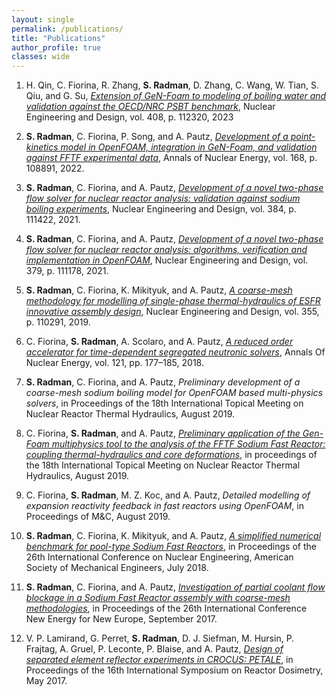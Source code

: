 ```yaml
---
layout: single
permalink: /publications/
title: "Publications"
author_profile: true
classes: wide
---
```


1. H. Qin, C. Fiorina, R. Zhang, **S. Radman**, D. Zhang, C. Wang, W. Tian, S. Qiu, and G. Su, *[Extension of GeN-Foam to modeling of boiling water and validation against the OECD/NRC PSBT benchmark](https://doi.org/10.1016/j.nucengdes.2023.112320)*, Nuclear Engineering and Design, vol. 408, p. 112320, 2023

2. **S. Radman**, C. Fiorina, P. Song, and A. Pautz, *[Development of a point-kinetics model in OpenFOAM, integration in GeN-Foam, and validation against FFTF experimental data](https://doi.org/10.1016/j.anucene.2021.108891)*, Annals of Nuclear Energy, vol. 168, p. 108891, 2022.

3. **S. Radman**, C. Fiorina, and A. Pautz, *[Development of a novel two-phase flow solver for nuclear reactor analysis: validation against sodium boiling experiments](https://doi.org/10.1016/j.nucengdes.2021.111422)*, Nuclear Engineering and Design, vol. 384, p. 111422, 2021.

4. **S. Radman**, C. Fiorina, and A. Pautz, *[Development of a novel two-phase flow solver for nuclear reactor analysis: algorithms, verification and implementation in OpenFOAM](https://doi.org/10.1016/j.nucengdes.2021.111178)*, Nuclear Engineering and Design, vol. 379, p. 111178, 2021.

5. **S. Radman**, C. Fiorina, K. Mikityuk, and A. Pautz, *[A coarse-mesh methodology for modelling of single-phase thermal-hydraulics of ESFR innovative assembly design](https://doi.org/10.1016/j.nucengdes.2019.110291)*, Nuclear Engineering and Design, vol. 355, p. 110291, 2019.

6. C. Fiorina, **S. Radman**, A. Scolaro, and A. Pautz, *[A reduced order accelerator for time-dependent segregated neutronic solvers](https://doi.org/10.1016/j.anucene.2018.07.032)*, Annals Of Nuclear Energy, vol. 121, pp. 177–185, 2018.

7. **S. Radman**, C. Fiorina, and A. Pautz, *Preliminary development of a coarse-mesh sodium boiling model for OpenFOAM based multi-physics solvers*, in Proceedings of the 18th International Topical Meeting on Nuclear Reactor Thermal Hydraulics, August 2019.

8. C. Fiorina, **S. Radman**, and A. Pautz, *[Preliminary application of the Gen-Foam multiphysics tool to the analysis of the FFTF Sodium Fast Reactor: coupling thermal-hydraulics and core deformations](https://www.dora.lib4ri.ch/psi/islandora/object/psi:26185)*, in proceedings of the 18th International Topical Meeting on Nuclear Reactor Thermal Hydraulics, August 2019.

9. C. Fiorina, **S. Radman**, M. Z. Koc, and A. Pautz, *Detailed modelling of expansion reactivity feedback in fast reactors using OpenFOAM*, in Proceedings of M&C, August 2019.

10. **S. Radman**, C. Fiorina, K. Mikityuk, and A. Pautz, *[A simplified numerical benchmark for pool-type Sodium Fast Reactors](https://asmedigitalcollection.asme.org/ICONE/proceedings-abstract/ICONE26/51463/V004T15A018/273420)*, in Proceedings of the 26th International Conference on Nuclear Engineering, American Society of Mechanical Engineers, July 2018.

11. **S. Radman**, C. Fiorina, and A. Pautz, *[Investigation of partial coolant flow blockage in a Sodium Fast Reactor assembly with coarse-mesh methodologies](https://arhiv.djs.si/proc/nene2017/html/pdf/NENE2017_211.pdf)*, in Proceedings of the 26th International Conference New Energy for New Europe, September 2017.

12. V. P. Lamirand, G. Perret, **S. Radman**, D. J. Siefman, M. Hursin, P. Frajtag, A. Gruel, P. Leconte, P. Blaise, and A. Pautz, *[Design of separated element reflector experiments in CROCUS: PETALE](https://infoscience.epfl.ch/entities/publication/fb0a32c6-55fd-4045-a411-dcefa34a618a)*, in Proceedings of the 16th International Symposium on Reactor Dosimetry, May 2017.